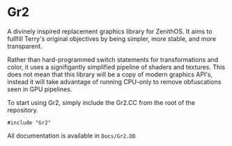 # Gr2
A divinely inspired replacement graphics library for ZenithOS. It aims to fullfill Terry's original objectives by being simpler, more stable, and more transparent. 

Rather than hard-programmed switch statements for transformations and color, it uses a signifigantly simplified pipeline of shaders and textures. This does not mean that this library will be a copy of modern graphics API's, instead it will take advantage of running CPU-only to remove obfuscations seen in GPU pipelines.

To start using Gr2, simply include the Gr2.CC from the root of the repository.

	#include "Gr2"

All documentation is available in `Docs/Gr2.DD`